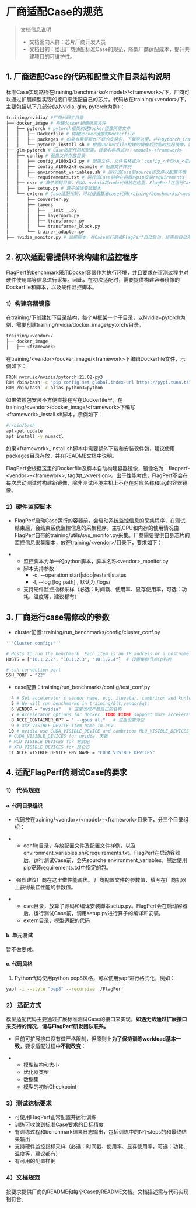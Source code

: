 # 厂商适配Case的规范

> 文档信息说明
> - 文档面向人群：芯片厂商开发人员
> - 文档目的：给出厂商适配标准Case的规范，降低厂商适配成本，提升共建项目的可维护性。

## 1. 厂商适配Case的代码和配置文件目录结构说明

标准Case实现路径在training/benchmarks/&lt;model&gt;/&lt;framework&gt;/下，厂商可以通过扩展模型实现的接口来适配自己的芯片。代码放在training/&lt;vendor&gt;/下，主要包括以下几部分(以Nvidia, glm, pytorch为例）：

```Bash
training/nvidia/ #厂商代码主目录
├── docker_image # 构建docker镜像所需文件
│   ├── pytorch # pytorch框架构建Docker镜像所需文件
│   │   ├── Dockerfile # 构建Docker镜像的Dockerfile
│   │   ├── packages # 如果有需要额外下载的安装包，下载至这里，并在pytorch_install.sh安装
│   │   └── pytorch_install.sh # 根据Dockerfile构建的镜像后会临时拉起镜像，运行pytorch_install.sh后commit保存镜像
├── glm-pytorch # Case适配代码和配置，目录名称格式为：<model>-<framework>
│   ├── config # 配置文件存放目录
│   │   ├── config_A100x1x2.py # 配置文件，文件名格式为：config_<卡型>X_<机器数>X<单机卡数>.py
│   │   ├── config_A100x2x8.example # 配置文件样例
│   │   ├── environment_variables.sh # 运行该Case前source该文件以配置环境
│   │   └── requirements.txt # 运行该Case前会在容器内pip安装requirements
│   ├── csrc # 算子源码目录，例如，nvidia将cuda代码放在这里，FlagPerf在运行Case前会在容器环境准备的环节调用这里的setup.py来编译安装
│   │   ├── setup.py # 算子编译安装脚本
│   └── extern # Case适配代码，可以根据基准case代码training/benchmarks/<model>/<framework>进行适配和扩展
│       ├── converter.py
│       ├── layers
│       │   ├── __init__.py
│       │   ├── layernorm.py
│       │   ├── transformer.py
│       │   └── transformer_block.py
│       └── trainer_adapter.py
├── nvidia_monitor.py # 监控脚本，在Case运行前被FlagPerf自动启动，结束后自动停止。监控脚本输出在指定的日志目录。
```

## 2. 初次适配需提供环境构建和监控程序

FlagPerf的benchmark采用Docker容器作为执行环境，并且要求在评测过程中对硬件使用率等信息进行采集。因此，在初次适配时，需要提供构建容器镜像的Dockerfile和脚本，以及硬件监控脚本。

### 1）构建容器镜像

在training/下创建如下目录结构，每个AI框架一个子目录，以Nvidia+pytorch为例，需要创建training/nvidia/docker_image/pytorch/目录。

```Bash
training/<vendor>/
├── docker_image
│   ├── <framework>
```

在training/&lt;vendor&gt;/docker_image/&lt;framework&gt;下编辑Dockerfile文件，示例如下：

```Bash
FROM nvcr.io/nvidia/pytorch:21.02-py3
RUN /bin/bash -c "pip config set global.index-url https://pypi.tuna.tsinghua.edu.cn/simple"
RUN /bin/bash -c alias python3=python
```

如果依赖包安装不方便直接在写在Dockerfile里，在training/&lt;vendor&gt;/docker_image/&lt;framework&gt;下编写&lt;framework&gt;_install.sh脚本，示例如下：

```Bash
#!/bin/bash
apt-get update
apt install -y numactl
```

如果&lt;framework&gt;_install.sh脚本中需要额外下载和安装软件包，建议使用packages目录存放，并在README文档中说明。

FlagPerf会根据这里的Dockerfile及脚本自动构建容器镜像，镜像名为：flagperf-&lt;vendor&gt;-&lt;framework&gt;, tag为t_v&lt;version&gt;。出于性能考虑，FlagPerf不会在每次启动测试时构建新镜像，除非测试环境主机上不存在对应名称和tag的容器镜像。

### 2）硬件监控脚本

- FlagPerf启动Case运行的容器前，会启动系统监控信息的采集程序，在测试结束后，会结束系统监控信息的采集程序。主机CPU和内存的使用情况由FlagPerf自带的training/utils/sys_monitor.py采集。厂商需要提供自身芯片的监控信息采集脚本，放在training/&lt;vendor&gt;/目录下，要求如下：

- - 监控脚本为单一的python脚本，脚本名称&lt;vendor&gt;_monitor.py
  - 脚本支持参数：
    -  -o, --operation start|stop|restart|status
    -  -l, --log [log path] , 默认为./logs/ 
  - 支持硬件监控指标采样（必选：时间戳、使用率、显存使用率，可选：功耗、温度等，建议都有）

## 3. 厂商运行case需修改的参数

- cluster配置: training/run_benchmarks/config/cluster_conf.py

```Bash
'''Cluster configs'''

# Hosts to run the benchmark. Each item is an IP address or a hostname.
HOSTS = ["10.1.2.2", "10.1.2.3", "10.1.2.4"]  # 设置集群节点ip列表

# ssh connection port
SSH_PORT = "22" 
```

- case配置：training/run_benchmarks/config/test_conf.py

```Bash
  4 # Set accelerator's vendor name, e.g. iluvatar, cambricon and kunlun.
  5 # We will run benchmarks in training/&lt;vendor&gt;
  6 VENDOR = "nvidia"   # 这里改成产商自己的名称
  7 # Accelerator options for docker. TODO FIXME support more accelerators.
  8 ACCE_CONTAINER_OPT = " --gpus all"   # 这里设置为空
  9 # XXX_VISIBLE_DEVICE item name in env
 10 # nvidia use CUDA_VISIBLE_DEVICE and cambricon MLU_VISIBLE_DEVICES
 # CUDA_VISIBLE_DEVICES for nvidia，天数
 # MLU_VISIBLE_DEVICES for 寒武纪
 # XPU_VISIBLE_DEVICES for 昆仑芯
 11 ACCE_VISIBLE_DEVICE_ENV_NAME = "CUDA_VISIBLE_DEVICES"
```

## 4. 适配FlagPerf的测试Case的要求

### 1） 代码规范

#### a. 代码目录组织

- 代码放在training/&lt;vendor&gt;/&lt;model&gt;-&lt;framework&gt;目录下，分三个目录组织：

- - config目录，存放配置文件及配置文件样例，以及environment_variables.sh和requirements.txt。FlagPerf在启动容器后，运行测试Case前，会先sourche environment_variables，然后使用pip安装requirements.txt中指定的包。

- ​      强烈建议厂商在这里做性能调优。 厂商配置文件的参数值，填写在厂商机器上获得最佳性能的参数值。 

- - csrc目录，放算子源码和编译安装脚本setup.py。FlagPerf会在启动容器后，运行测试Case前，调用setup.py进行算子的编译和安装。
  - extern目录，模型适配的代码

#### b. 单元测试

暂不做要求。

#### c. 代码风格

1. Python代码使用python pep8风格，可以使用yapf进行格式化，例如：

```Bash
yapf -i --style "pep8" --recursive ./FlagPerf
```

### 2） 适配方式

模型适配代码主要通过扩展标准测试Case的接口来实现，**如遇无法通过扩展接口来支持的情况，请与FlagPerf研发团队联系。**

- 目前可扩展接口没有做严格限制，但原则上**为了保持训练workload基本一致**，要求适配过程中**不能改变**：

- - 模型结构和大小
  - 优化器类型
  - 数据集
  - 模型的初始Checkpoint

### 3）测试达标要求

- 可使用FlagPerf正常配置并运行训练
- 训练可收敛到标准Case要求的目标精度
- 有训练过程和benchmark结果日志输出，包括训练中的N个steps的和最终结果输出
- 支持硬件监控指标采样（必选：时间戳、使用率、显存使用率，可选：功耗、温度等，建议都有）
- 有可用的配置样例

### 4）文档规范

按要求提供厂商的README和每个Case的README文档。文档描述需与代码实现相符合。
